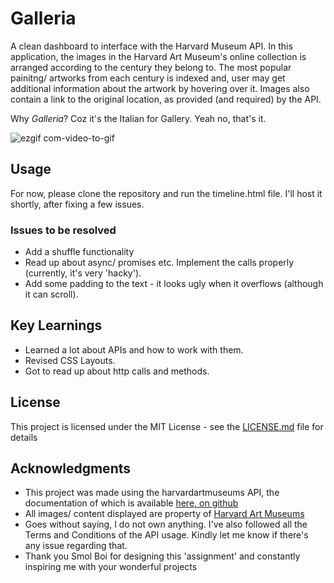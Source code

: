 # Galleria

A clean dashboard to interface with the Harvard Museum API. In this application, the images in the Harvard Art Museum's online collection is arranged according to the century they belong to. The most popular painitng/ artworks from each century is indexed and, user may get additional information about the artwork by hovering over it. Images also contain a link to the original location, as provided (and required) by the API. 

Why *Galleria*? Coz it's the Italian for Gallery. Yeah no, that's it. 

![ezgif com-video-to-gif](https://user-images.githubusercontent.com/60803609/89148238-df740000-d576-11ea-90b8-08a9d09a00cf.gif)

## Usage

For now, please clone the repository and run the timeline.html file. I'll host it shortly, after fixing a few issues.

### Issues to be resolved

* Add a shuffle functionality
* Read up about async/ promises etc. Implement the calls properly (currently, it's very 'hacky').
* Add some padding to the text - it looks ugly when it overflows (although it can scroll).

## Key Learnings

* Learned a lot about APIs and how to work with them.
* Revised CSS Layouts.
* Got to read up about http calls and methods. 

## License

This project is licensed under the MIT License - see the [LICENSE.md](LICENSE.md) file for details

## Acknowledgments

* This project was made using the harvardartmuseums API, the documentation of which is available [here, on github](https://github.com/harvardartmuseums/api-docs)
* All images/ content displayed are property of [Harvard Art Museums](https://www.harvardartmuseums.org)
* Goes without saying, I do not own anything. I've also followed all the Terms and Conditions of the API usage. Kindly let me know if there's any issue regarding that.
* Thank you Smol Boi for designing this 'assignment' and constantly inspiring me with your wonderful projects
